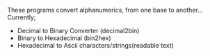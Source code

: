 These programs convert alphanumerics, from one base to another... Currently;
* Decimal to Binary Converter (decimal2bin)
* Binary to Hexadecimal (bin2hex)
* Hexadecimal to Ascii characters/strings(readable text)
